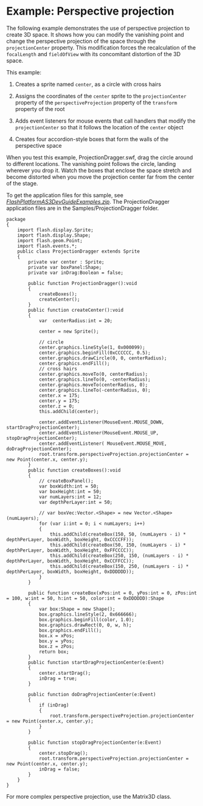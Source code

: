 # Example: Perspective projection

<div>

The following example demonstrates the use of perspective projection to create
3D space. It shows how you can modify the vanishing point and change the
perspective projection of the space through the `projectionCenter` property.
This modification forces the recalculation of the `focalLength` and
`fieldOfView` with its concomitant distortion of the 3D space.

This example:

<div>

1.  Creates a sprite named `center`, as a circle with cross hairs

2.  Assigns the coordinates of the `center` sprite to the `projectionCenter`
    property of the `perspectiveProjection` property of the `transform` property
    of the root

3.  Adds event listeners for mouse events that call handlers that modify the
    `projectionCenter` so that it follows the location of the `center` object

4.  Creates four accordion-style boxes that form the walls of the perspective
    space

</div>

When you test this example, ProjectionDragger.swf, drag the circle around to
different locations. The vanishing point follows the circle, landing wherever
you drop it. Watch the boxes that enclose the space stretch and become distorted
when you move the projection center far from the center of the stage.

To get the application files for this sample, see
[_FlashPlatformAS3DevGuideExamples.zip_](https://github.com/joshtynjala/flash-platform-as3-dev-guide-examples/releases/tag/original).
The ProjectionDragger application files are in the Samples/ProjectionDragger
folder.

<div>

    package
    {
        import flash.display.Sprite;
        import flash.display.Shape;
        import flash.geom.Point;
        import flash.events.*;
        public class ProjectionDragger extends Sprite
        {
            private var center : Sprite;
            private var boxPanel:Shape;
            private var inDrag:Boolean = false;

            public function ProjectionDragger():void
            {
                createBoxes();
                createCenter();
            }
            public function createCenter():void
            {
                var  centerRadius:int = 20;

                center = new Sprite();

                // circle
                center.graphics.lineStyle(1, 0x000099);
                center.graphics.beginFill(0xCCCCCC, 0.5);
                center.graphics.drawCircle(0, 0, centerRadius);
                center.graphics.endFill();
                // cross hairs
                center.graphics.moveTo(0, centerRadius);
                center.graphics.lineTo(0, -centerRadius);
                center.graphics.moveTo(centerRadius, 0);
                center.graphics.lineTo(-centerRadius, 0);
                center.x = 175;
                center.y = 175;
                center.z = 0;
                this.addChild(center);

                center.addEventListener(MouseEvent.MOUSE_DOWN, startDragProjectionCenter);
                center.addEventListener(MouseEvent.MOUSE_UP, stopDragProjectionCenter);
                center.addEventListener( MouseEvent.MOUSE_MOVE, doDragProjectionCenter);
                root.transform.perspectiveProjection.projectionCenter = new Point(center.x, center.y);
            }
            public function createBoxes():void
            {
                // createBoxPanel();
                var boxWidth:int = 50;
                var boxHeight:int = 50;
                var numLayers:int = 12;
                var depthPerLayer:int = 50;

                // var boxVec:Vector.<Shape> = new Vector.<Shape>(numLayers);
                for (var i:int = 0; i < numLayers; i++)
                {
                    this.addChild(createBox(150, 50, (numLayers - i) * depthPerLayer, boxWidth, boxHeight, 0xCCCCFF));
                    this.addChild(createBox(50, 150, (numLayers - i) * depthPerLayer, boxWidth, boxHeight, 0xFFCCCC));
                    this.addChild(createBox(250, 150, (numLayers - i) * depthPerLayer, boxWidth, boxHeight, 0xCCFFCC));
                    this.addChild(createBox(150, 250, (numLayers - i) * depthPerLayer, boxWidth, boxHeight, 0xDDDDDD));
                }
            }

            public function createBox(xPos:int = 0, yPos:int = 0, zPos:int = 100, w:int = 50, h:int = 50, color:int = 0xDDDDDD):Shape
            {
                var box:Shape = new Shape();
                box.graphics.lineStyle(2, 0x666666);
                box.graphics.beginFill(color, 1.0);
                box.graphics.drawRect(0, 0, w, h);
                box.graphics.endFill();
                box.x = xPos;
                box.y = yPos;
                box.z = zPos;
                return box;
            }
            public function startDragProjectionCenter(e:Event)
            {
                center.startDrag();
                inDrag = true;
            }

            public function doDragProjectionCenter(e:Event)
            {
                if (inDrag)
                {
                    root.transform.perspectiveProjection.projectionCenter = new Point(center.x, center.y);
                }
            }

            public function stopDragProjectionCenter(e:Event)
            {
                center.stopDrag();
                root.transform.perspectiveProjection.projectionCenter = new Point(center.x, center.y);
                inDrag = false;
            }
        }
    }

</div>

For more complex perspective projection, use the Matrix3D class.

</div>

<div>

<div>

</div>

</div>
